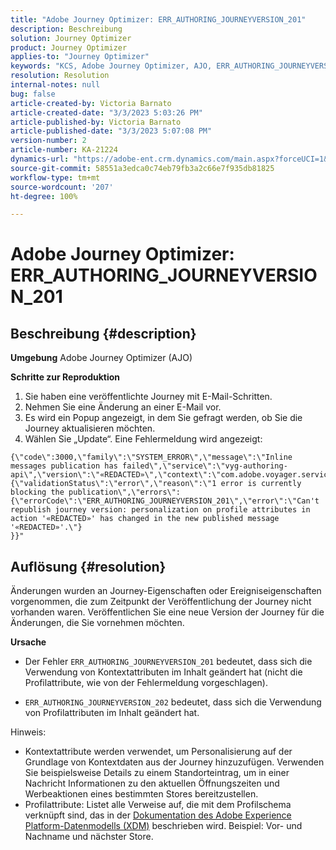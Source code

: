 ```yaml
---
title: "Adobe Journey Optimizer: ERR_AUTHORING_JOURNEYVERSION_201"
description: Beschreibung
solution: Journey Optimizer
product: Journey Optimizer
applies-to: "Journey Optimizer"
keywords: "KCS, Adobe Journey Optimizer, AJO, ERR_AUTHORING_JOURNEYVERSION_201, Journey nicht veröffentlicht"
resolution: Resolution
internal-notes: null
bug: false
article-created-by: Victoria Barnato
article-created-date: "3/3/2023 5:03:26 PM"
article-published-by: Victoria Barnato
article-published-date: "3/3/2023 5:07:08 PM"
version-number: 2
article-number: KA-21224
dynamics-url: "https://adobe-ent.crm.dynamics.com/main.aspx?forceUCI=1&pagetype=entityrecord&etn=knowledgearticle&id=59971c4e-e5b9-ed11-83fe-6045bd006b25"
source-git-commit: 58551a3edca0c74eb79fb3a2c66e7f935db81825
workflow-type: tm+mt
source-wordcount: '207'
ht-degree: 100%

---
```


# Adobe Journey Optimizer: ERR_AUTHORING_JOURNEYVERSION_201

## Beschreibung {#description}

<b>Umgebung</b>
Adobe Journey Optimizer (AJO)


<b>Schritte zur Reproduktion</b>
1. Sie haben eine veröffentlichte Journey mit E-Mail-Schritten.
2. Nehmen Sie eine Änderung an einer E-Mail vor.
3. Es wird ein Popup angezeigt, in dem Sie gefragt werden, ob Sie die Journey aktualisieren möchten.
4. Wählen Sie „Update“. Eine Fehlermeldung wird angezeigt:



```
{\"code\":3000,\"family\":\"SYSTEM_ERROR\",\"message\":\"Inline messages publication has failed\",\"service\":\"vyg-authoring-api\",\"version\":\"«REDACTED»\",\"context\":\"com.adobe.voyager.service.authoring.restapis.v1_0.JourneyVersionsService:1864\",\"uid\":\"«REDACTED»\",\"extraInfo\":{\"validationStatus\":\"error\",\"reason\":\"1 error is currently blocking the publication\",\"errors\":
{\"errorCode\":\"ERR_AUTHORING_JOURNEYVERSION_201\",\"error\":\"Can't republish journey version: personalization on profile attributes in action '«REDACTED»' has changed in the new published message '«REDACTED»'.\"}
}}"
```



## Auflösung {#resolution}


Änderungen wurden an Journey-Eigenschaften oder Ereigniseigenschaften vorgenommen, die zum Zeitpunkt der Veröffentlichung der Journey nicht vorhanden waren. Veröffentlichen Sie eine neue Version der Journey für die Änderungen, die Sie vornehmen möchten.


<b>Ursache</b>
- Der Fehler `ERR_AUTHORING_JOURNEYVERSION_201` bedeutet, dass sich die Verwendung von Kontextattributen im Inhalt geändert hat (nicht die Profilattribute, wie von der Fehlermeldung vorgeschlagen).


- `ERR_AUTHORING_JOURNEYVERSION_202` bedeutet, dass sich die Verwendung von Profilattributen im Inhalt geändert hat.


Hinweis:

- Kontextattribute werden verwendet, um Personalisierung auf der Grundlage von Kontextdaten aus der Journey hinzuzufügen. Verwenden Sie beispielsweise Details zu einem Standorteintrag, um in einer Nachricht Informationen zu den aktuellen Öffnungszeiten und Werbeaktionen eines bestimmten Stores bereitzustellen.
- Profilattribute: Listet alle Verweise auf, die mit dem Profilschema verknüpft sind, das in der [Dokumentation des Adobe Experience Platform-Datenmodells (XDM)](https://experienceleague.adobe.com/docs/experience-platform/xdm/home.html?lang=de) beschrieben wird. Beispiel: Vor- und Nachname und nächster Store.

